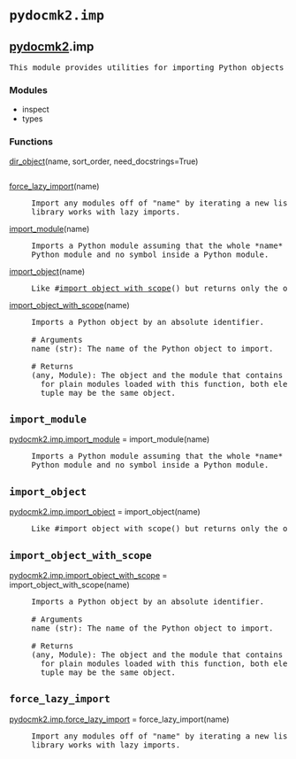 

<a name="pydocmk2.imp"></a>

# `pydocmk2.imp`


<h2><a href="./pydocmk2.html">pydocmk2</a>.imp</h2> <div class="module">  <div class="docstring">

<pre class="doc" markdown="0">This module provides utilities for importing Python objects by name.</pre>

</div>  <div class="modules"><h3>Modules</h3><ul class="list"><li>inspect</li><li>types</li></ul></div>  <div class="functions"><h3>Functions</h3><dl class="functions"><dl class="function"><dt><a name="-dir_object" href="#-dir_object"><span class="function-name">dir_object</span></a><span class="argspec">(name, sort_order, need_docstrings<span class="parameter-default">=True</span>)</span></dt><dd>

<pre class="doc" markdown="0"></pre>

</dd></dl>

<dl class="function"><dt><a name="-force_lazy_import" href="#-force_lazy_import"><span class="function-name">force_lazy_import</span></a><span class="argspec">(name)</span></dt><dd>

<pre class="doc" markdown="0">Import any modules off of "name" by iterating a new list rather than a generator so that this
library works with lazy imports.</pre>

</dd></dl>

<dl class="function"><dt><a name="-import_module" href="#-import_module"><span class="function-name">import_module</span></a><span class="argspec">(name)</span></dt><dd>

<pre class="doc" markdown="0">Imports a Python module assuming that the whole *name* identifies only a
Python module and no symbol inside a Python module.</pre>

</dd></dl>

<dl class="function"><dt><a name="-import_object" href="#-import_object"><span class="function-name">import_object</span></a><span class="argspec">(name)</span></dt><dd>

<pre class="doc" markdown="0">Like #<a href="#-import_object_with_scope">import_object_with_scope</a>() but returns only the object.</pre>

</dd></dl>

<dl class="function"><dt><a name="-import_object_with_scope" href="#-import_object_with_scope"><span class="function-name">import_object_with_scope</span></a><span class="argspec">(name)</span></dt><dd>

<pre class="doc" markdown="0">Imports a Python object by an absolute identifier.

# Arguments
name (str): The name of the Python object to import.

# Returns
(any, Module): The object and the module that contains it. Note that
  for plain modules loaded with this function, both elements of the
  tuple may be the same object.</pre>

</dd></dl>
</dl></div></div>


<a name="pydocmk2.imp.import_module"></a>

## `import_module`


<dl class="function"><dt><a name="-pydocmk2.imp.import_module" href="#-pydocmk2.imp.import_module"><span class="function-name">pydocmk2.imp.import_module</span></a> = import_module<span class="argspec">(name)</span></dt><dd>

<pre class="doc" markdown="0">Imports a Python module assuming that the whole *name* identifies only a
Python module and no symbol inside a Python module.</pre>

</dd></dl>



<a name="pydocmk2.imp.import_object"></a>

## `import_object`


<dl class="function"><dt><a name="-pydocmk2.imp.import_object" href="#-pydocmk2.imp.import_object"><span class="function-name">pydocmk2.imp.import_object</span></a> = import_object<span class="argspec">(name)</span></dt><dd>

<pre class="doc" markdown="0">Like #import_object_with_scope() but returns only the object.</pre>

</dd></dl>



<a name="pydocmk2.imp.import_object_with_scope"></a>

## `import_object_with_scope`


<dl class="function"><dt><a name="-pydocmk2.imp.import_object_with_scope" href="#-pydocmk2.imp.import_object_with_scope"><span class="function-name">pydocmk2.imp.import_object_with_scope</span></a> = import_object_with_scope<span class="argspec">(name)</span></dt><dd>

<pre class="doc" markdown="0">Imports a Python object by an absolute identifier.

# Arguments
name (str): The name of the Python object to import.

# Returns
(any, Module): The object and the module that contains it. Note that
  for plain modules loaded with this function, both elements of the
  tuple may be the same object.</pre>

</dd></dl>



<a name="pydocmk2.imp.force_lazy_import"></a>

## `force_lazy_import`


<dl class="function"><dt><a name="-pydocmk2.imp.force_lazy_import" href="#-pydocmk2.imp.force_lazy_import"><span class="function-name">pydocmk2.imp.force_lazy_import</span></a> = force_lazy_import<span class="argspec">(name)</span></dt><dd>

<pre class="doc" markdown="0">Import any modules off of "name" by iterating a new list rather than a generator so that this
library works with lazy imports.</pre>

</dd></dl>

